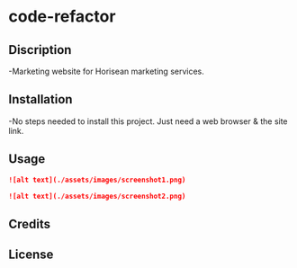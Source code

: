 # code-refactor

## Discription

-Marketing website for Horisean marketing services.

## Installation

-No steps needed to install this project. Just need a web browser & the site link.

## Usage

```md
![alt text](./assets/images/screenshot1.png)
```

```md
![alt text](./assets/images/screenshot2.png)
```

## Credits

## License

```

```
